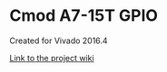 # Cmod A7-15T GPIO <!-- Replace this line with the project name -->
Created for Vivado 2016.4

[Link to the project wiki](https://reference.digilentinc.com/learn/programmable-logic/tutorials/cmod-a7-gpio-demo/start)

